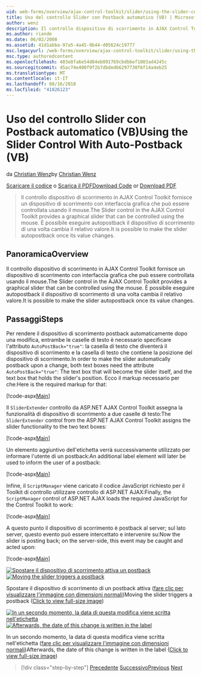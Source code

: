 ```yaml
---
uid: web-forms/overview/ajax-control-toolkit/slider/using-the-slider-control-with-auto-postback-vb
title: Uso del controllo Slider con Postback automatico (VB) | Microsoft Docs
author: wenz
description: Il controllo dispositivo di scorrimento in AJAX Control Toolkit fornisce un dispositivo di scorrimento con interfaccia grafica che può essere controllata usando il mouse. È possibile rendere il dispositivo di scorrimento autopost...
ms.author: riande
ms.date: 06/02/2008
ms.assetid: 41d1abba-97a5-4a45-9b44-d05624c19777
msc.legacyurl: /web-forms/overview/ajax-control-toolkit/slider/using-the-slider-control-with-auto-postback-vb
msc.type: authoredcontent
ms.openlocfilehash: 403e8fa6e54d84eb091769cbdb6ef1003ad4245c
ms.sourcegitcommit: 45ac74e400f9f2b7dbded66297730f6f14a4eb25
ms.translationtype: MT
ms.contentlocale: it-IT
ms.lasthandoff: 08/16/2018
ms.locfileid: "41826123"
---
```

<a name="using-the-slider-control-with-auto-postback-vb"></a><span data-ttu-id="e7719-104">Uso del controllo Slider con Postback automatico (VB)</span><span class="sxs-lookup"><span data-stu-id="e7719-104">Using the Slider Control With Auto-Postback (VB)</span></span>
====================
<span data-ttu-id="e7719-105">da [Christian Wenz](https://github.com/wenz)</span><span class="sxs-lookup"><span data-stu-id="e7719-105">by [Christian Wenz](https://github.com/wenz)</span></span>

<span data-ttu-id="e7719-106">[Scaricare il codice](http://download.microsoft.com/download/9/3/f/93f8daea-bebd-4821-833b-95205389c7d0/Slider1.vb.zip) o [Scarica il PDF](http://download.microsoft.com/download/b/6/a/b6ae89ee-df69-4c87-9bfb-ad1eb2b23373/slider1VB.pdf)</span><span class="sxs-lookup"><span data-stu-id="e7719-106">[Download Code](http://download.microsoft.com/download/9/3/f/93f8daea-bebd-4821-833b-95205389c7d0/Slider1.vb.zip) or [Download PDF](http://download.microsoft.com/download/b/6/a/b6ae89ee-df69-4c87-9bfb-ad1eb2b23373/slider1VB.pdf)</span></span>

> <span data-ttu-id="e7719-107">Il controllo dispositivo di scorrimento in AJAX Control Toolkit fornisce un dispositivo di scorrimento con interfaccia grafica che può essere controllata usando il mouse.</span><span class="sxs-lookup"><span data-stu-id="e7719-107">The Slider control in the AJAX Control Toolkit provides a graphical slider that can be controlled using the mouse.</span></span> <span data-ttu-id="e7719-108">È possibile eseguire autopostback il dispositivo di scorrimento di una volta cambia il relativo valore.</span><span class="sxs-lookup"><span data-stu-id="e7719-108">It is possible to make the slider autopostback once its value changes.</span></span>


## <a name="overview"></a><span data-ttu-id="e7719-109">Panoramica</span><span class="sxs-lookup"><span data-stu-id="e7719-109">Overview</span></span>

<span data-ttu-id="e7719-110">Il controllo dispositivo di scorrimento in AJAX Control Toolkit fornisce un dispositivo di scorrimento con interfaccia grafica che può essere controllata usando il mouse.</span><span class="sxs-lookup"><span data-stu-id="e7719-110">The Slider control in the AJAX Control Toolkit provides a graphical slider that can be controlled using the mouse.</span></span> <span data-ttu-id="e7719-111">È possibile eseguire autopostback il dispositivo di scorrimento di una volta cambia il relativo valore.</span><span class="sxs-lookup"><span data-stu-id="e7719-111">It is possible to make the slider autopostback once its value changes.</span></span>

## <a name="steps"></a><span data-ttu-id="e7719-112">Passaggi</span><span class="sxs-lookup"><span data-stu-id="e7719-112">Steps</span></span>

<span data-ttu-id="e7719-113">Per rendere il dispositivo di scorrimento postback automaticamente dopo una modifica, entrambe le caselle di testo è necessario specificare l'attributo `AutoPostBack="true"`: la casella di testo che diventerà il dispositivo di scorrimento e la casella di testo che contiene la posizione del dispositivo di scorrimento.</span><span class="sxs-lookup"><span data-stu-id="e7719-113">In order to make the slider automatically postback upon a change, both text boxes need the attribute `AutoPostBack="true"`: The text box that will become the slider itself, and the text box that holds the slider's position.</span></span> <span data-ttu-id="e7719-114">Ecco il markup necessario per che:</span><span class="sxs-lookup"><span data-stu-id="e7719-114">Here is the required markup for that:</span></span>

[!code-aspx[Main](using-the-slider-control-with-auto-postback-vb/samples/sample1.aspx)]

<span data-ttu-id="e7719-115">Il `SliderExtender` controllo da ASP.NET AJAX Control Toolkit assegna la funzionalità di dispositivo di scorrimento a due caselle di testo:</span><span class="sxs-lookup"><span data-stu-id="e7719-115">The `SliderExtender` control from the ASP.NET AJAX Control Toolkit assigns the slider functionality to the two text boxes:</span></span>

[!code-aspx[Main](using-the-slider-control-with-auto-postback-vb/samples/sample2.aspx)]

<span data-ttu-id="e7719-116">Un elemento aggiuntivo dell'etichetta verrà successivamente utilizzato per informare l'utente di un postback:</span><span class="sxs-lookup"><span data-stu-id="e7719-116">An additional label element will later be used to inform the user of a postback:</span></span>

[!code-aspx[Main](using-the-slider-control-with-auto-postback-vb/samples/sample3.aspx)]

<span data-ttu-id="e7719-117">Infine, il `ScriptManager` viene caricato il codice JavaScript richiesto per il Toolkit di controllo utilizzare controllo di ASP.NET AJAX:</span><span class="sxs-lookup"><span data-stu-id="e7719-117">Finally, the `ScriptManager` control of ASP.NET AJAX loads the required JavaScript for the Control Toolkit to work:</span></span>

[!code-aspx[Main](using-the-slider-control-with-auto-postback-vb/samples/sample4.aspx)]

<span data-ttu-id="e7719-118">A questo punto il dispositivo di scorrimento è postback al server; sul lato server, questo evento può essere intercettato e intervenire su:</span><span class="sxs-lookup"><span data-stu-id="e7719-118">Now the slider is posting back; on the server-side, this event may be caught and acted upon:</span></span>

[!code-aspx[Main](using-the-slider-control-with-auto-postback-vb/samples/sample5.aspx)]


<span data-ttu-id="e7719-119">[![Spostare il dispositivo di scorrimento attiva un postback](using-the-slider-control-with-auto-postback-vb/_static/image2.png)](using-the-slider-control-with-auto-postback-vb/_static/image1.png)</span><span class="sxs-lookup"><span data-stu-id="e7719-119">[![Moving the slider triggers a postback](using-the-slider-control-with-auto-postback-vb/_static/image2.png)](using-the-slider-control-with-auto-postback-vb/_static/image1.png)</span></span>

<span data-ttu-id="e7719-120">Spostare il dispositivo di scorrimento di un postback attiva ([fare clic per visualizzare l'immagine con dimensioni normali](using-the-slider-control-with-auto-postback-vb/_static/image3.png))</span><span class="sxs-lookup"><span data-stu-id="e7719-120">Moving the slider triggers a postback ([Click to view full-size image](using-the-slider-control-with-auto-postback-vb/_static/image3.png))</span></span>


<span data-ttu-id="e7719-121">[![In un secondo momento, la data di questa modifica viene scritta nell'etichetta](using-the-slider-control-with-auto-postback-vb/_static/image5.png)](using-the-slider-control-with-auto-postback-vb/_static/image4.png)</span><span class="sxs-lookup"><span data-stu-id="e7719-121">[![Afterwards, the date of this change is written in the label](using-the-slider-control-with-auto-postback-vb/_static/image5.png)](using-the-slider-control-with-auto-postback-vb/_static/image4.png)</span></span>

<span data-ttu-id="e7719-122">In un secondo momento, la data di questa modifica viene scritta nell'etichetta ([fare clic per visualizzare l'immagine con dimensioni normali](using-the-slider-control-with-auto-postback-vb/_static/image6.png))</span><span class="sxs-lookup"><span data-stu-id="e7719-122">Afterwards, the date of this change is written in the label ([Click to view full-size image](using-the-slider-control-with-auto-postback-vb/_static/image6.png))</span></span>

> [!div class="step-by-step"]
> <span data-ttu-id="e7719-123">[Precedente](databinding-the-slider-control-cs.md)
> [Successivo](databinding-the-slider-control-vb.md)</span><span class="sxs-lookup"><span data-stu-id="e7719-123">[Previous](databinding-the-slider-control-cs.md)
[Next](databinding-the-slider-control-vb.md)</span></span>

